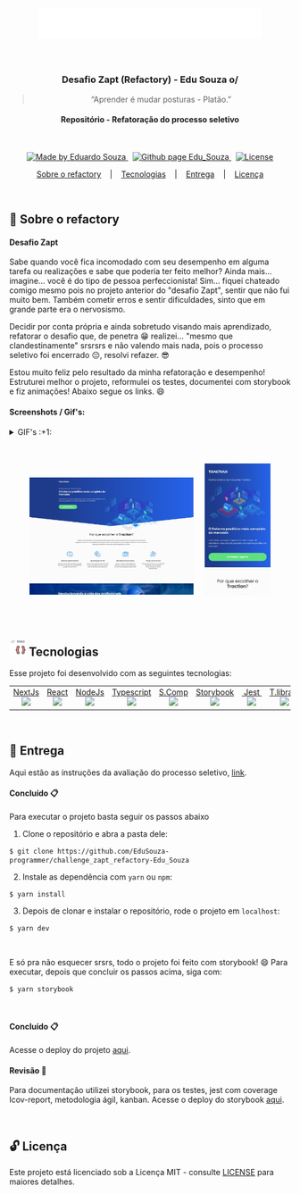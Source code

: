 
<br/>

<h5 align="center">
  <img align="center" alt="Imagem Zapt" src="./public/img/logo.svg" width="400px" />
</h5>

<br/>

<h3 align="center">
  Desafio Zapt (Refactory) - Edu Souza o/
</h3>

<blockquote align="center">“Aprender é mudar posturas - Platão.”</blockquote>

<h4 align="center">
  Repositório - Refatoração do processo seletivo
</h4>

<br/>

<p align="center">
  <a href="https://github.com/EduSouza-programmer"    target="_blank">
    <img alt="Made by Eduardo Souza" src="https://img.shields.io/badge/made%20by-Edu%20Souza-%23F8952D">
  </a>&nbsp;
  <a href="https://edusouza-programmer.github.io/" target="_blank">
    <img alt="Github page Edu_Souza " src="https://img.shields.io/badge/Github%20page-Edu_Souza-orange">
  </a>&nbsp;
  <a href="https://opensource.org/licenses/MIT" >
    <img alt="License" src="https://img.shields.io/badge/license-MIT-%23F8952D">
  </a>
</p>

<p align="center">
  <a href="#rocket-Sobre-o-refactory">Sobre o refactory</a>&nbsp; &nbsp; |&nbsp; &nbsp; 
  <a href="#-Tecnologias">Tecnologias</a>&nbsp; &nbsp; |&nbsp; &nbsp; 
  <a href="#postbox-Entrega">Entrega</a>&nbsp; &nbsp; |&nbsp; &nbsp; 
  <a href="#unlock-Licença">Licença</a>
</p>

<br/>

## :rocket: Sobre o refactory

#### Desafio Zapt

Sabe quando você fica incomodado com seu desempenho em alguma tarefa ou realizações e sabe que poderia ter feito melhor? Ainda mais... imagine... você é do tipo de pessoa perfeccionista! Sim... fiquei chateado comigo mesmo pois no projeto anterior do "desafio Zapt", sentir que não fui muito bem. Também cometir erros e sentir dificuldades, sinto que em grande parte era o nervosismo.

Decidir por conta própria e ainda sobretudo visando mais aprendizado, refatorar o desafio que, de penetra :grin: realizei... "mesmo que clandestinamente" srsrsrs e não valendo mais nada, pois o processo seletivo foi encerrado :pensive:, resolvi refazer. :sunglasses:

Estou muito feliz pelo resultado da minha refatoração e desempenho! Estruturei melhor o projeto, reformulei os testes, documentei com storybook e fiz animações!
Abaixo segue os links. :smile: 
#### Screenshots / Gif's:

<details>
<summary>GIF's :+1:</summary>
<br/>
<p align=center>Suporte para 320px ~ 1920px</p>
<p align=center >
  <img height="500px"  src="./public/img/readme/home_desktop.gif"> &nbsp; &nbsp;
</p>

<br/>

<p align=center>Animações de entradas</p>
  <p align=center >
    <img height="235px"  src="./public/img/readme/mobile1.gif"> &nbsp;  
    <img height="210px"  src="./public/img/readme/home_desktop2.gif"> &nbsp;
    <img height="235px"  src="./public/img/readme/mobile2.gif"> &nbsp;
    <img height="210px"  src="./public/img/readme/home_desktop3.gif"> 
  
  </p>

  <br/>

  <p align=center>Page overview</p>
  <p align=center >
    <img height="210px"  src="./public/img/readme/overview_desktop.png"> &nbsp; &nbsp; 
    <img height="235px"  src="./public/img/readme/overview_mobile.png"> &nbsp; &nbsp;
  </p>
</details>

<br/>
<br/>

<p align=center >
  <img height="210px"  src="./public/img/readme/home_desktop.png"> &nbsp; &nbsp;
  <img height="235px" src="./public/img/readme/mobile.png">
</p>

<br/>
<br/>

## <img height="30" src="https://raw.githubusercontent.com/EduSouza-programmer/EduSouza-programmer/main/assets/stubparrot.gif"> Tecnologias

Esse projeto foi desenvolvido com as seguintes tecnologias:

<table >
  <tr>
    <td align=center><a href="https://nextjs.org/"><div>NextJs</div><img src="https://boringowl.io/wp-content/uploads/2020/03/next-js-framework-300x300.jpg" height="40px" /></a></td>
    <td align=center><a href="https://pt-br.reactjs.org/"><div>React</div><img src="https://img.icons8.com/officel/80/000000/react.png" height="40px" /></a></td>
    <td align=center><a href="https://nodejs.org/en/"><div>NodeJs</div><img src="https://img.icons8.com/color/96/000000/nodejs.png" height="40px" /></a> </td>
    <td align=center><a href="https://www.typescriptlang.org/"><div>Typescript</div><img src="https://img.icons8.com/color/96/000000/typescript.png" height="40px" /></a></td>
    <td align=center><a href="https://styled-components.com/"><div>S.Comp</div><img src="https://styled-components.com/logo.png" height="40px" /></a></td>
    <td align=center><a href="https://storybook.js.org/"><div>Storybook</div><img src="https://static-00.iconduck.com/assets.00/storybook-icon-icon-412x512-341bo8r1.png" height="40px" /></a></td>
    <td align=center><a href="https://jestjs.io/pt-BR/"><div>&nbsp;Jest&nbsp; </div><img src="https://cdn.auth0.com/blog/testing-react-with-jest/logo.png" height="40px" /></a></td>
    <td align=center><a href="https://testing-library.com/"><div>T.library</div><img src="https://testing-library.com/img/octopus-64x64.png" height="40px" /></a></td>
    <td align=center><a href="https://eslint.org/"><div>Eslint</div><img src="https://www.pinclipart.com/picdir/middle/280-2800377_eslint-vector-clipart.png" height="40px" /></a></td>
    <td align=center><a href="https://prettier.io/"><div>Prettier</div><img src="https://camo.githubusercontent.com/dff60c3322fc0645c42441b218ce565be5d14b528ac4d79247baa547b4977d1f/68747470733a2f2f70726574746965722e696f2f69636f6e2e706e67" height="40px" /></a></td>
  </tr>
</table>

<br/>

## :postbox: Entrega

Aqui estão as instruções da avaliação do processo seletivo, [link](https://github.com/EduSouza-programmer/challenge_zapt-Edu_Souza/blob/main/instructions/Readme.md).
#### Concluído :clipboard:


Para executar o projeto basta seguir os passos abaixo

1. Clone o repositório e abra a pasta dele:

```shell
$ git clone https://github.com/EduSouza-programmer/challenge_zapt_refactory-Edu_Souza 
```

2. Instale as dependência com `yarn` ou `npm`:

```shell
$ yarn install
```

3. Depois de clonar e instalar o repositório, rode o projeto em `localhost`:

```shell
$ yarn dev
```

<br/>

E só pra não esquecer srsrs, todo o projeto foi feito com storybook! :smile: 
Para executar, depois que concluir os passos acima, siga com: 

```shell
$ yarn storybook
```

<br/>

#### Concluído :clipboard: 

Acesse o deploy do projeto [aqui](https://challenge-zapt-refactory-edu-souza-deploy-fm6pmtnhw.vercel.app/).

#### Revisão :beers:

Para documentação utilizei storybook, para os testes, jest com coverage lcov-report, metodologia ágil, kanban.
Acesse o deploy do storybook [aqui](https://edu-zapt-storybook.netlify.app/?path=/story/components-userfeedbackbase--default). 

<br/>

## :unlock: Licença

Este projeto está licenciado sob a Licença MIT - consulte [LICENSE](https://opensource.org/licenses/MIT) para maiores detalhes.
 
